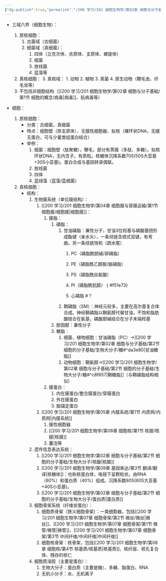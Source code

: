 ```yaml
---
{"dg-publish":true,"permalink":"/200 学习/201 细胞生物学/第02章 细胞与分子基础/第1节 细胞的概念/细胞/","title":"细胞","created":"2022-11-22T10:59:19.000+08:00","updated":"2024-01-18T23:26:02.693+08:00"}
---
```



- 三域六界（细胞生物）：
	1. 原核细胞：
		1. 古菌域（古细菌）
		2. 细菌域（真细菌）：
			1. 四体（立克次体、衣原体、支原体、螺旋体）
			2. 细菌
			3. 放线菌
			4. 蓝藻等
	2. 真核细胞：
		3.  真核域：
        	1. 动物
        	2. 植物
        	3. 真菌
        	4. 原生动物（鞭毛虫、纤毛虫等）
	3. 不包括非细胞结构（[[200 学习/201 细胞生物学/第02章 细胞与分子基础/第1节 细胞的概念/病毒\|病毒]]、朊病毒等）

- 细胞：
	1. 原核细胞：
		- 分类：古细菌，真细菌
		- 特点：细胞壁（除支原体）、无膜性细胞器、拟核（裸环状DNA，无膜无蛋白，可与少量类组蛋白结合）
		- 举例：
			1. 细菌：细胞壁（肽聚糖），鞭毛，部分有荚膜（多肽、多糖）。拟核环状DNA，无内含子。有质粒。核糖体沉降系数70S(50S大亚基+30S小亚基)。蛋白合成与基因转录偶联。
			2. 放线菌
			3. 四体
			4. 蓝绿藻（蓝藻/蓝细菌）
	2. 真核细胞：
		- 结构：
			1. 生物膜系统（单位膜结构）：
				1. [[200 学习/201 细胞生物学/第04章 细胞膜与穿膜运输/第1节 细胞膜/细胞膜\|细胞膜]]：
					1. 膜脂：
						1. 磷脂：
							1. 甘油磷脂：兼性分子，甘油3位羟基与磷酸基团形成酯键（亲水头），一条烃链含顺式双键，有弯曲，另一条烃链饱和（疏水尾）
								1. PC（磷脂酰胆碱/卵磷脂）
								2. PE（磷脂酰乙醇胺/脑磷脂）
								3. PS（磷脂酰丝氨酸）
								4. PI（磷脂酰肌醇）
{ #f51e73}

								5. 心磷脂 #？
							2. 鞘磷脂（SM）：神经元较多，主要在高尔基复合体合成。神经鞘磷脂以鞘氨醇代替甘油，不饱和脂肪酸结合在氨基，磷酸胆碱结合在分子末端羟基
						2. 胆固醇：兼性分子
						3. 糖脂：
							1. 细菌、植物细胞：甘油磷脂（PC）→[[200 学习/201 细胞生物学/第02章 细胞与分子基础/第2节 细胞的分子基础/生物大分子/糖#^da3e80\|甘油糖脂]]
							2. 动物细胞：鞘氨醇→[[200 学习/201 细胞生物学/第02章 细胞与分子基础/第2节 细胞的分子基础/生物大分子/糖#^c8f657\|鞘糖脂]]（与鞘磷脂结构相似）
					2. 膜蛋白：
						1. 内在膜蛋白/整合膜蛋白/穿膜蛋白
						2. 外在膜蛋白
						3. 脂锚定蛋白
				2. [[200 学习/201 细胞生物学/第05章 内膜系统/第1节 内质网/内质网\|内膜系统]]
					1. 膜性细胞器
					2. [[200 学习/201 细胞生物学/第08章 细胞核/第1节 核膜/核膜\|核膜]]
					3. 囊泡等
			2. 遗传信息表达系统：
				1. [[200 学习/201 细胞生物学/第02章 细胞与分子基础/第2节 细胞的分子基础/生物大分子/核酸\|核酸]]
				2. [[200 学习/201 细胞生物学/第09章 基因表达/第3节 翻译/翻译\|核糖体]]：也称核蛋白体，电镜下呈颗粒状。由RNA（60%）和蛋白质（40%）组成。沉降系数80S(60S大亚基+40S小亚基)。
				3. [[200 学习/201 细胞生物学/第02章 细胞与分子基础/第2节 细胞的分子基础/生物大分子/蛋白质\|蛋白质]]
			3. 细胞骨架系统（纤维状蛋白）：
				1. 细胞质骨架（狭义细胞骨架）：一类细胞器，包括[[200 学习/201 细胞生物学/第07章 细胞骨架/第2节 微丝/微丝\|微丝]]、[[200 学习/201 细胞生物学/第07章 细胞骨架/第1节 微管/微管\|微管]]、[[200 学习/201 细胞生物学/第07章 细胞骨架/第3节 中间纤维/中间纤维\|中间纤维]]
				2. 细胞核骨架：核骨架，包括[[200 学习/201 细胞生物学/第08章 细胞核/第4节 核基质/核基质\|核基质]]、核纤层、核孔复合体、残存的核仁
			4. 细胞质溶胶（主要是蛋白）：
				1. 生物大分子：蛋白质（主要是酶）、多糖、脂蛋白、RNA
				2. 无机小分子：水、无机离子 











